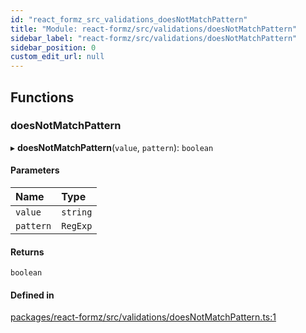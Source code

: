 ```yaml
---
id: "react_formz_src_validations_doesNotMatchPattern"
title: "Module: react-formz/src/validations/doesNotMatchPattern"
sidebar_label: "react-formz/src/validations/doesNotMatchPattern"
sidebar_position: 0
custom_edit_url: null
---
```


## Functions

### doesNotMatchPattern

▸ **doesNotMatchPattern**(`value`, `pattern`): `boolean`

#### Parameters

| Name | Type |
| :------ | :------ |
| `value` | `string` |
| `pattern` | `RegExp` |

#### Returns

`boolean`

#### Defined in

[packages/react-formz/src/validations/doesNotMatchPattern.ts:1](https://github.com/ZerryStack/react-formz/blob/main/packages/react-formz/src/validations/doesNotMatchPattern.ts#L1)
